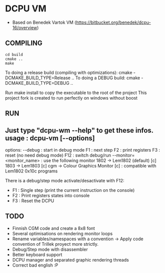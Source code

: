 DCPU VM
=======

  - Based on Benedek Vartok VM (https://bitbucket.org/benedek/dcpu-16/overview)
  

COMPILING
---------
    cd build
    cmake ..
    make
    
To doing a release build (compiling with optimizations):
    cmake -DCMAKE_BUILD_TYPE=Release ..
To doing a DEBUG build:
    cmake -DCMAKE_BUILD_TYPE=DEBUG ..

Run make install to copy the executable to the root of the project
This project fork is created to run perfectly on windows without boost

RUN
---

Just type "dcpu-wm --help" to get these infos.
usage : dcpu-vm [--options] <dcpu16-exe>
--------------------------------------------------------
  options:
    --debug                  : start in debug mode
            F1  : next step
            F2  : print registers
            F3  : reset (no need debug mode)
            F12 : switch debug/run
    --monitor=<monitor_name> : use the following monitor
            1802 -> Lem1802 (default) [c]
            1803 -> Lem1803 [c]
            cgm -> Colour Graphics Monitor
            [c] : compatible with Lem1802 0x10c programs

There is a debug/step mode activate/desactivate with F12:
 - F1 : Single step (print the current instruction on the console)
 - F2 : Print registers states into console
 - F3 : Reset the DCPU


TODO
----

 - Finnish CGM code and create a 8x8 font
 - Several optimisations on rendering monitor loops
 - Rename variables/namespaces with a convention -> Apply code convention of Trillek proyect more strictly.
 - Debug/Step mode with disassembler
 - Better keyboard support
 - DCPU manager and separated graphic rendering threads
 - Correct bad english :P











